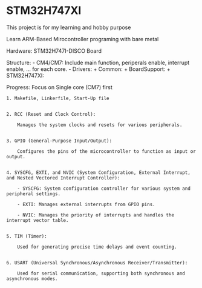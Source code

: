 # STM32H747XI

This project is for my learning and hobby purpose

Learn ARM-Based Mirocontroller programing with bare metal

Hardware: STM32H747I-DISCO Board

Structure:
    - CM4/CM7: Include main function, periperals enable, interrupt enable, ... for each core.
    - Drivers:
        + Common:
        + BoardSupport:
        + STM32H747XI:

Progress: Focus on Single core (CM7) first

    1. Makefile, Linkerfile, Start-Up file


    2. RCC (Reset and Clock Control):

        Manages the system clocks and resets for various peripherals.


    3. GPIO (General-Purpose Input/Output):

        Configures the pins of the microcontroller to function as input or output.


    4. SYSCFG, EXTI, and NVIC (System Configuration, External Interrupt, and Nested Vectored Interrupt Controller):

        - SYSCFG: System configuration controller for various system and peripheral settings.

        - EXTI: Manages external interrupts from GPIO pins.

        - NVIC: Manages the priority of interrupts and handles the interrupt vector table.


    5. TIM (Timer):

        Used for generating precise time delays and event counting.


    6. USART (Universal Synchronous/Asynchronous Receiver/Transmitter):

        Used for serial communication, supporting both synchronous and asynchronous modes.
